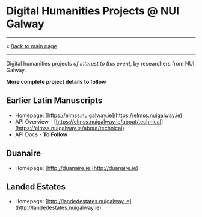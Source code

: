 # Digital Humanities Projects @ NUI Galway 

------------------------------

&laquo; [Back to main page](readme.md)

------------------------------

Digital humanities projects _of interest to this event_, by researchers from NUI Galway.

**More complete project details to follow**

## Earlier Latin Manuscripts

- Homepage: [https://elmss.nuigalway.ie](https://elmss.nuigalway.ie)  
- API Overview - [https://elmss.nuigalway.ie/about/technical](https://elmss.nuigalway.ie/about/technical) 
- API Docs - **To Follow**
 
## Duanaire

- Homepage: [http://duanaire.ie](http://duanaire.ie)  

## Landed Estates

- Homepage: [http://landedestates.nuigalway.ie](http://landedestates.nuigalway.ie)  
